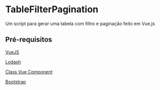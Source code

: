 # TableFilterPagination
Um script para gerar uma tabela com filtro e paginação feito em Vue.js

## Pré-requisitos
[VueJS](https://vuejs.org)

[Lodash](https://lodash.com)

[Class Vue Component](https://github.com/vuejs/vue-class-component)

[Bootstrap](https://getbootstrap.com)